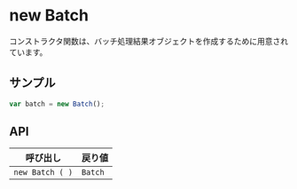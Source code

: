 # new Batch

コンストラクタ関数は、バッチ処理結果オブジェクトを作成するために用意されています。

## サンプル

```javascript
var batch = new Batch();
```

## API

| 呼び出し | 戻り値 |
|---|---|
| `new Batch ( )` | `Batch` |